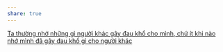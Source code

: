 ```yaml
---
share: true
---
```

[Ta thường nhớ những gì người khác gây đau khổ cho mình, chứ ít khi nào nhớ mình đã gây đau khổ gì cho người khác](Ta%20th%C6%B0%E1%BB%9Dng%20nh%E1%BB%9B%20nh%E1%BB%AFng%20g%C3%AC%20ng%C6%B0%E1%BB%9Di%20kh%C3%A1c%20g%C3%A2y%20%C4%91au%20kh%E1%BB%95%20cho%20m%C3%ACnh,%20ch%E1%BB%A9%20%C3%ADt%20khi%20n%C3%A0o%20nh%E1%BB%9B%20m%C3%ACnh%20%C4%91%C3%A3%20g%C3%A2y%20%C4%91au%20kh%E1%BB%95%20g%C3%AC%20cho%20ng%C6%B0%E1%BB%9Di%20kh%C3%A1c.md)

